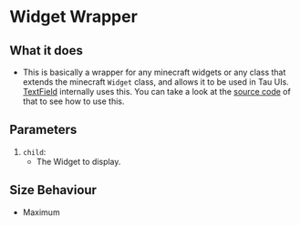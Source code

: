 # Widget Wrapper

## What it does
- This is basically a wrapper for any minecraft widgets or any class that extends the minecraft `Widget` class, and allows it to be used in Tau UIs. [TextField](/docs/builtin-comps/textfield) internally uses this. You can take a look at the [source code](https://github.com/W1nter-isHere/Tau/blob/1.16-dev/src/main/java/wintersteve25/tau/components/TextField.java) of that to see how to use this.

## Parameters
1. `child`:
    - The Widget to display.

## Size Behaviour
- Maximum
